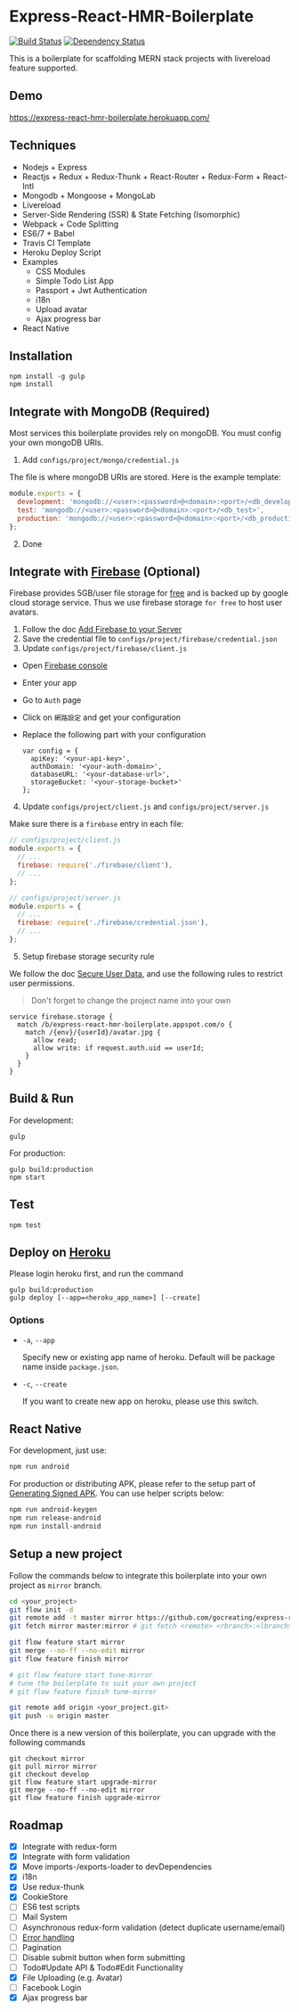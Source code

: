 # Express-React-HMR-Boilerplate

[![Build Status](https://travis-ci.org/gocreating/express-react-hmr-boilerplate.svg?branch=master)](https://travis-ci.org/gocreating/express-react-hmr-boilerplate)
[![Dependency Status](https://david-dm.org/gocreating/express-react-hmr-boilerplate.svg)](https://david-dm.org/gocreating/express-react-hmr-boilerplate)

This is a boilerplate for scaffolding MERN stack projects with livereload feature supported.

## Demo

<https://express-react-hmr-boilerplate.herokuapp.com/>

## Techniques

- Nodejs + Express
- Reactjs + Redux + Redux-Thunk + React-Router + Redux-Form + React-Intl
- Mongodb + Mongoose + MongoLab
- Livereload
- Server-Side Rendering (SSR) & State Fetching (Isomorphic)
- Webpack + Code Splitting
- ES6/7 + Babel
- Travis CI Template
- Heroku Deploy Script
- Examples
  - CSS Modules
  - Simple Todo List App
  - Passport + Jwt Authentication
  - i18n
  - Upload avatar
  - Ajax progress bar
- React Native

## Installation

```
npm install -g gulp
npm install
```

## Integrate with MongoDB (**Required**)

Most services this boilerplate provides rely on mongoDB. You must config your own mongoDB URIs.

1. Add `configs/project/mongo/credential.js`

  The file is where mongoDB URIs are stored. Here is the example template:

  ```js
  module.exports = {
    development: 'mongodb://<user>:<password>@<domain>:<port>/<db_development>',
    test: 'mongodb://<user>:<password>@<domain>:<port>/<db_test>',
    production: 'mongodb://<user>:<password>@<domain>:<port>/<db_production>',
  };
  ```

2. Done

## Integrate with [Firebase](https://console.firebase.google.com/) (Optional)

Firebase provides 5GB/user file storage for [free](https://firebase.google.com/pricing/) and is backed up by google cloud storage service. Thus we use firebase storage `for free` to host user avatars.

1. Follow the doc [Add Firebase to your Server](https://firebase.google.com/docs/server/setup)
2. Save the credential file to `configs/project/firebase/credential.json`
3. Update `configs/project/firebase/client.js`

  - Open [Firebase console](https://console.firebase.google.com/)
  - Enter your app
  - Go to `Auth` page
  - Click on `網路設定` and get your configuration
  - Replace the following part with your configuration

    ```
    var config = {
      apiKey: '<your-api-key>',
      authDomain: '<your-auth-domain>',
      databaseURL: '<your-database-url>',
      storageBucket: '<your-storage-bucket>'
    };
    ```
4. Update `configs/project/client.js` and `configs/project/server.js`

  Make sure there is a `firebase` entry in each file:
  ```js
  // configs/project/client.js
  module.exports = {
    // ...
    firebase: require('./firebase/client'),
    // ...
  };
  ```

  ```js
  // configs/project/server.js
  module.exports = {
    // ...
    firebase: require('./firebase/credential.json'),
    // ...
  };
  ```
5. Setup firebase storage security rule

  We follow the doc [Secure User Data](https://firebase.google.com/docs/storage/security/user-security), and use the following rules to restrict user permissions.

  > Don't forget to change the project name into your own

  ```
  service firebase.storage {
    match /b/express-react-hmr-boilerplate.appspot.com/o {
      match /{env}/{userId}/avatar.jpg {
      	allow read;
        allow write: if request.auth.uid == userId;
      }
    }
  }
  ```

## Build & Run

For development:
```
gulp
```

For production:
```
gulp build:production
npm start
```

## Test

```
npm test
```

## Deploy on [Heroku](https://www.heroku.com/)

Please login heroku first, and run the command

```
gulp build:production
gulp deploy [--app=<heroku_app_name>] [--create]
```

### Options

- `-a`, `--app`

  Specify new or existing app name of heroku. Default will be package name inside `package.json`.

- `-c`, `--create`

  If you want to create new app on heroku, please use this switch.

## React Native

For development, just use:

```bash
npm run android
```

For production or distributing APK, please refer to the setup part of [Generating Signed APK](https://facebook.github.io/react-native/docs/signed-apk-android.html). You can use helper scripts below:

```bash
npm run android-keygen
npm run release-android
npm run install-android
```

## Setup a new project

Follow the commands below to integrate this boilerplate into your own project as `mirror` branch.

``` bash
cd <your_project>
git flow init -d
git remote add -t master mirror https://github.com/gocreating/express-react-hmr-boilerplate.git
git fetch mirror master:mirror # git fetch <remote> <rbranch>:<lbranch>

git flow feature start mirror
git merge --no-ff --no-edit mirror
git flow feature finish mirror

# git flow feature start tune-mirror
# tune the boilerplate to suit your own project
# git flow feature finish tune-mirror

git remote add origin <your_project.git>
git push -u origin master
```

Once there is a new version of this boilerplate, you can upgrade with the following commands

```
git checkout mirror
git pull mirror mirror
git checkout develop
git flow feature start upgrade-mirror
git merge --no-ff --no-edit mirror
git flow feature finish upgrade-mirror
```

## Roadmap

- [x] Integrate with redux-form
- [x] Integrate with form validation
- [x] Move imports-/exports-loader to devDependencies
- [x] i18n
- [x] Use redux-thunk
- [x] CookieStore
- [ ] ES6 test scripts
- [ ] Mail System
- [ ] Asynchronous redux-form validation (detect duplicate username/email)
- [ ] [Error handling](http://goldbergyoni.com/checklist-best-practices-of-node-js-error-handling/)
- [ ] Pagination
- [ ] Disable submit button when form submitting
- [ ] Todo#Update API & Todo#Edit Functionality
- [x] File Uploading (e.g. Avatar)
- [ ] Facebook Login
- [x] Ajax progress bar
